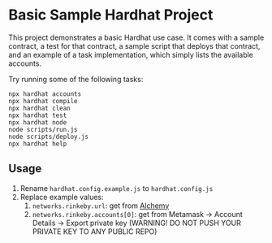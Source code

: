 # Basic Sample Hardhat Project

This project demonstrates a basic Hardhat use case. It comes with a sample contract, a test for that contract, a sample script that deploys that contract, and an example of a task implementation, which simply lists the available accounts.

Try running some of the following tasks:

```shell
npx hardhat accounts
npx hardhat compile
npx hardhat clean
npx hardhat test
npx hardhat node
node scripts/run.js
node scripts/deploy.js
npx hardhat help
```

## Usage

1. Rename `hardhat.config.example.js` to `hardhat.config.js`
1. Replace example values:
   1. `networks.rinkeby.url`: get from [Alchemy](https://dashboard.alchemyapi.io/apps/)
   1. `networks.rinkeby.accounts[0]`: get from Metamask -> Account Details -> Export private key (WARNING! DO NOT PUSH YOUR PRIVATE KEY TO ANY PUBLIC REPO)
